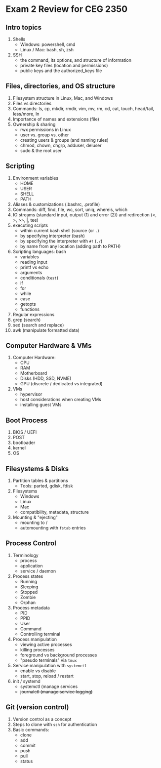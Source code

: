 # Exam 2 Review for CEG 2350

## Intro topics

1. Shells
   - Windows: powershell, cmd
   - Linux / Mac: bash, sh, zsh
2. SSH
   - the command, its options, and structure of information
   - private key files (location and permissions)
   - public keys and the authorized_keys file

## Files, directories, and OS structure

1. Filesystem structure in Linux, Mac, and Windows
2. Files vs directories
3. Commands: ls, cp, mkdir, rmdir, vim, mv, rm, cd, cat, touch, head/tail, less/more, ln
4. Importance of names and extensions (file)
5. Ownership & sharing
   - rwx permissions in Linux
   - user vs. group vs. other
   - creating users & groups (and naming rules)
   - chmod, chown, chgrp, adduser, deluser
   - sudo & the root user

## Scripting

1. Environment variables
   - HOME
   - USER
   - SHELL
   - PATH
2. Aliases & customizations (.bashrc, .profile)
3. Commands: diff, find, file, wc, sort, uniq, whereis, which
4. IO streams (standard input, output (1) and error (2)) and redirection (<, >, >>, |, tee)
5. executing scripts
   - within current bash shell (source (or `.`)
   - by specifying interpreter (bash)
   - by specifying the interpreter with `#!` (`./`)
   - by name from any location (adding path to PATH)
6. Scripting languages: bash
   - variables
   - reading input
   - printf vs echo
   - arguments
   - conditionals (`test`)
   - if
   - for
   - while
   - case
   - getopts
   - functions
7. Regular expressions
8. grep (search)
9. sed (search and replace)
10. awk (manipulate formatted data)

## Computer Hardware & VMs

1. Computer Hardware:
   - CPU
   - RAM
   - Motherboard
   - Disks (HDD, SSD, NVME)
   - GPU (discrete / dedicated vs integrated)
2. VMs
   - hypervisor
   - host considerations when creating VMs
   - installing guest VMs

## Boot Process

1. BIOS / UEFI
2. POST
3. bootloader
4. kernel
5. OS

## Filesystems & Disks

1. Partition tables & partitions
   - Tools: parted, gdisk, fdisk
2. Filesystems
   - Windows
   - Linux
   - Mac
   - compatibility, metadata, structure
3. Mounting & "ejecting"
   - mounting to /
   - automounting with `fstab` entries

## Process Control

1. Terminology
   - process
   - application
   - service / daemon
2. Process states
   - Running
   - Sleeping
   - Stopped
   - Zombie
   - Orphan
3. Process metadata
   - PID
   - PPID
   - User
   - Command
   - Controlling terminal
4. Process manipulation
   - viewing active processes
   - killing processes
   - foreground vs background processes
   - "pseudo terminals" via `tmux`
5. Service manipulation with `systemctl`
   - enable vs disable
   - start, stop, reload / restart
6. init / systemd
   - systemctl (manage services
   - ~~journalctl (manage service logging)~~

## Git (version control)

1. Version control as a concept
2. Steps to clone with `ssh` for authentication
3. Basic commands:
   - clone
   - add
   - commit
   - push
   - pull
   - status
